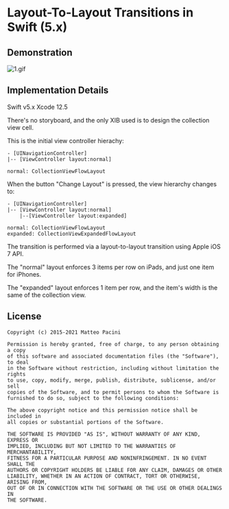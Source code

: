 # Layout-To-Layout Transitions in Swift (5.x)

## Demonstration

![1.gif](1.gif)

## Implementation Details

Swift v5.x
Xcode 12.5

There's no storyboard, and the only XIB used is to design the collection view cell.

This is the initial view controller hierachy:

    - [UINavigationController]
    |-- [ViewController layout:normal]

    normal: CollectionViewFlowLayout

When the button "Change Layout" is pressed, the view hierarchy changes to:

    - [UINavigationController]
    |-- [ViewController layout:normal]
        |--[ViewController layout:expanded]

    normal: CollectionViewFlowLayout
    expanded: CollectionViewExpandedFlowLayout

The transition is performed via a layout-to-layout transition using Apple iOS 7 API.

The "normal" layout enforces 3 items per row on iPads, and just one item for iPhones.

The "expanded" layout enforces 1 item per row, and the item's width is the same of the collection view.

## License

    Copyright (c) 2015-2021 Matteo Pacini

    Permission is hereby granted, free of charge, to any person obtaining a copy
    of this software and associated documentation files (the "Software"), to deal
    in the Software without restriction, including without limitation the rights
    to use, copy, modify, merge, publish, distribute, sublicense, and/or sell
    copies of the Software, and to permit persons to whom the Software is
    furnished to do so, subject to the following conditions:

    The above copyright notice and this permission notice shall be included in
    all copies or substantial portions of the Software.

    THE SOFTWARE IS PROVIDED "AS IS", WITHOUT WARRANTY OF ANY KIND, EXPRESS OR
    IMPLIED, INCLUDING BUT NOT LIMITED TO THE WARRANTIES OF MERCHANTABILITY,
    FITNESS FOR A PARTICULAR PURPOSE AND NONINFRINGEMENT. IN NO EVENT SHALL THE
    AUTHORS OR COPYRIGHT HOLDERS BE LIABLE FOR ANY CLAIM, DAMAGES OR OTHER
    LIABILITY, WHETHER IN AN ACTION OF CONTRACT, TORT OR OTHERWISE, ARISING FROM,
    OUT OF OR IN CONNECTION WITH THE SOFTWARE OR THE USE OR OTHER DEALINGS IN
    THE SOFTWARE.
